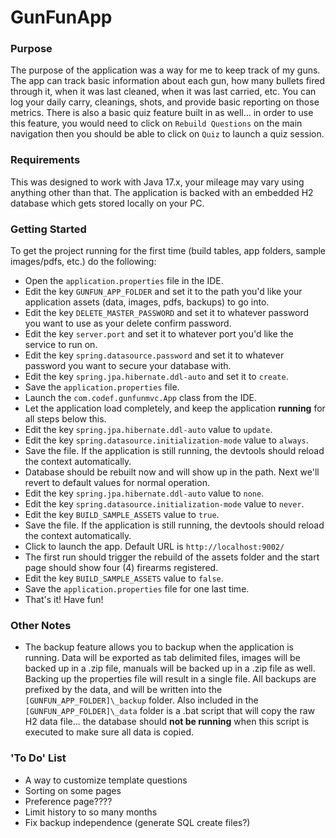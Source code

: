 # GunFunApp

### Purpose

The purpose of the application was a way for me to keep track of my guns.  The app can track basic information about each gun, how many bullets  fired through it, when it was last cleaned, when it was last carried, etc.  You can log your daily carry, cleanings, shots, and provide basic reporting on those metrics. There is also a basic quiz feature built in as well... in order to use this feature, you would need to click on `Rebuild Questions` on the main navigation then you should be able to click on `Quiz` to launch a quiz session.

### Requirements

This was designed to work with Java 17.x, your mileage may vary using anything other than that.  The application is backed with an embedded H2 database which gets stored locally on your PC.

### Getting Started

To get the project running for the first time (build tables, app folders, sample images/pdfs, etc.) do the following:

- Open the `application.properties` file in the IDE.
- Edit the key `GUNFUN_APP_FOLDER` and set it to the path you'd like your application assets (data, images, pdfs, backups) to go into.
- Edit the key `DELETE_MASTER_PASSWORD` and set it to whatever password you want to use as your delete confirm password.
- Edit the key `server.port` and set it to whatever port you'd like the service to run on.
- Edit the key `spring.datasource.password` and set it to whatever password you want to secure your database with.
- Edit the key `spring.jpa.hibernate.ddl-auto` and set it to `create`. 
- Save the `application.properties` file.
- Launch the `com.codef.gunfunmvc.App` class from the IDE.
- Let the application load completely, and keep the application **running** for all steps below this.
- Edit the key `spring.jpa.hibernate.ddl-auto` value to `update`.
- Edit the key `spring.datasource.initialization-mode` value to `always`.
- Save the file.  If the application is still running, the devtools should reload the context automatically.
- Database should be rebuilt now and will show up in the path. Next we'll revert to default values for normal operation.
- Edit the key `spring.jpa.hibernate.ddl-auto` value to `none`.
- Edit the key `spring.datasource.initialization-mode` value to `never`.
- Edit the key `BUILD_SAMPLE_ASSETS` value to `true`.
- Save the file.  If the application is still running, the devtools should reload the context automatically.
- Click to launch the app.  Default URL is `http://localhost:9002/`
- The first run should trigger the rebuild of the assets folder and the start page should show four (4) firearms registered.
- Edit the key `BUILD_SAMPLE_ASSETS` value to `false`.
- Save the `application.properties` file for one last time.
- That's it!  Have fun!

### Other Notes

- The backup feature allows you to backup when the application is running.  Data will be exported as tab delimited files, images will be backed up in a .zip file, manuals will be backed up in a .zip file as well.  Backing up the properties file will result in a single file.  All backups are prefixed by the data, and will be written into the `[GUNFUN_APP_FOLDER]\_backup` folder.  Also included in the `[GUNFUN_APP_FOLDER]\_data` folder is a .bat script that will copy the raw H2 data file... the database should **not be running** when this script is executed to make sure all data is copied.


### 'To Do' List
- A way to customize template questions
- Sorting on some pages
- Preference page????
- Limit history to so many months
- Fix backup independence (generate SQL create files?)